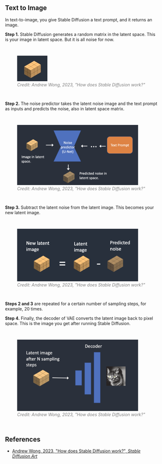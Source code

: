## Text to Image

In text-to-image, you give Stable Diffusion a text prompt, and it returns an image.

**Step 1.** Stable Diffusion generates a random matrix in the latent space.  This is your image in latent space. But it is all noise for now.

<br>
<figure>
  <img src="../../assets/lecture/andrew-wong-text-to-image-1.jpeg" width="100px">
  <figcaption style="color:grey; font-style: italic;">Credit: Andrew Wong, 2023, "How does Stable Diffusion work?"</figcaption>
</figure>
<br>


**Step 2.** The noise predictor takes the latent noise image and the text prompt as inputs and predicts the noise, also in latent space  matrix.

<br>
<figure>
  <img src="../../assets/lecture/andrew-wong-text-to-image-2.png" width="400px">
  <figcaption style="color:grey; font-style: italic;">Credit: Andrew Wong, 2023, "How does Stable Diffusion work?"</figcaption>
</figure>
<br>

**Step 3.** Subtract the latent noise from the latent image. This becomes your new latent image.

<br>
<figure>
  <img src="../../assets/lecture/andrew-wong-text-to-image-3.webp" width="400px">
  <figcaption style="color:grey; font-style: italic;">Credit: Andrew Wong, 2023, "How does Stable Diffusion work?"</figcaption>
</figure>
<br>

**Steps 2 and 3** are repeated for a certain number of sampling steps, for example, 20 times.

**Step 4.** Finally, the decoder of VAE converts the latent image back to pixel space. This is the image you get after running Stable Diffusion.

<br>
<figure>
  <img src="../../assets/lecture/andrew-wong-text-to-image-4.png" width="400px">
  <figcaption style="color:grey; font-style: italic;">Credit: Andrew Wong, 2023, "How does Stable Diffusion work?"</figcaption>
</figure>
<br>

## References

- [Andrew Wong, 2023, "How does Stable Diffusion work?", _Stable Diffusion Art_](https://stable-diffusion-art.com/how-stable-diffusion-work/)

